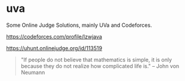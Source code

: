 # uva

Some Online Judge Solutions, mainly UVa and Codeforces.

https://codeforces.com/profile/lzwjava

https://uhunt.onlinejudge.org/id/113519

> "If people do not believe that mathematics is simple, it is only because they do not realize how complicated life is." – John von Neumann
